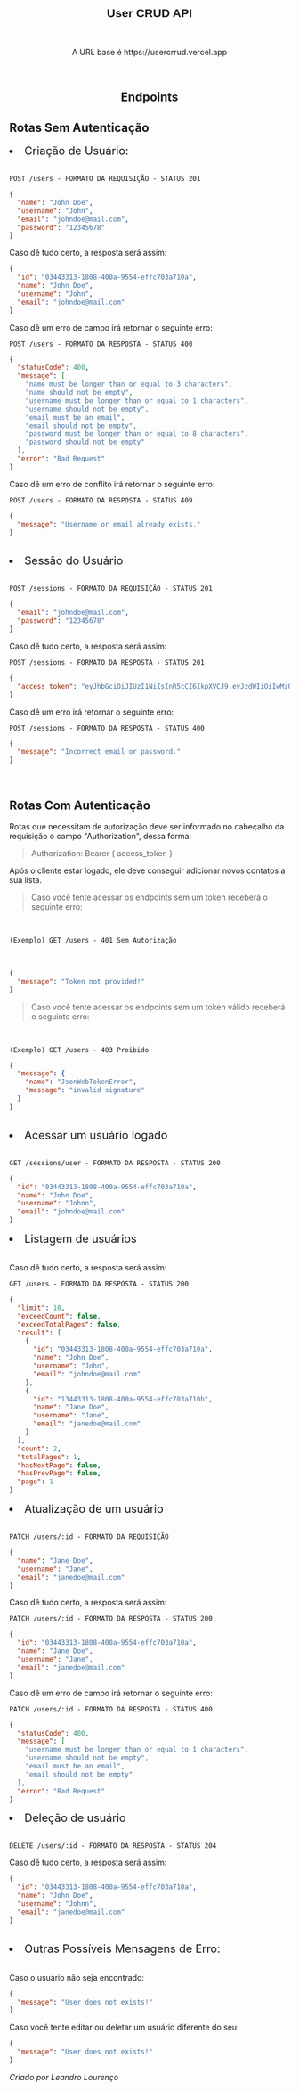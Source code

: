 <h2 align="center" style='font-family: sans-serif'>
	User CRUD API 
</h2>

<br/>

<p align = "center">
A URL base é https://usercrrud.vercel.app
</p>

<br/>

<h2 align ='center'>Endpoints</h2>

## **Rotas Sem Autenticação**

<li style='font-size: 20px'>Criação de Usuário:</li>

<br/>

`POST /users - FORMATO DA REQUISIÇÃO - STATUS 201`

```json
{
  "name": "John Doe",
  "username": "John",
  "email": "johndoe@mail.com",
  "password": "12345678"
}
```

Caso dê tudo certo, a resposta será assim:

```json
{
  "id": "03443313-1808-400a-9554-effc703a710a",
  "name": "John Doe",
  "username": "John",
  "email": "johndoe@mail.com"
}
```

Caso dê um erro de campo irá retornar o seguinte erro:

`POST /users - FORMATO DA RESPOSTA - STATUS 400`

```json
{
  "statusCode": 400,
  "message": [
    "name must be longer than or equal to 3 characters",
    "name should not be empty",
    "username must be longer than or equal to 1 characters",
    "username should not be empty",
    "email must be an email",
    "email should not be empty",
    "password must be longer than or equal to 8 characters",
    "password should not be empty"
  ],
  "error": "Bad Request"
}
```

Caso dê um erro de conflito irá retornar o seguinte erro:

`POST /users - FORMATO DA RESPOSTA - STATUS 409`

```json
{
  "message": "Username or email already exists."
}
```

<br/>

<li style='font-size: 20px'>Sessão do Usuário</li>

<br/>

`POST /sessions - FORMATO DA REQUISIÇÃO - STATUS 201`

```json
{
  "email": "johndoe@mail.com",
  "password": "12345678"
}
```

Caso dê tudo certo, a resposta será assim:

`POST /sessions - FORMATO DA RESPOSTA - STATUS 201`

```json
{
  "access_token": "eyJhbGciOiJIUzI1NiIsInR5cCI6IkpXVCJ9.eyJzdWIiOiIwMzQ0MzMxMy0xODA4LTQwMGEtOTU1NC1lZmZjNzAzYTcxMGEiLCJpYXQiOjE2ODYxNTQyMzAsImV4cCI6MTY4NjMyNzAzMH0.3Xdi_VdrsXo8QNUuQxdIPdMTfl8DIJuur49OLeZsovI"
}
```

Caso dê um erro irá retornar o seguinte erro:

`POST /sessions - FORMATO DA RESPOSTA - STATUS 400`

```json
{
  "message": "Incorrect email or password."
}
```

<br/>

## **Rotas Com Autenticação**

Rotas que necessitam de autorização deve ser informado no cabeçalho da requisição o campo "Authorization", dessa forma:

> Authorization: Bearer { access_token }

Após o cliente estar logado, ele deve conseguir adicionar novos contatos a sua lista.

> Caso você tente acessar os endpoints sem um token receberá o seguinte erro:

<br/>

`(Exemplo) GET /users - 401 Sem Autorização`

<br/>

```json
{
  "message": "Token not provided!"
}
```

> Caso você tente acessar os endpoints sem um token válido receberá o seguinte erro:

<br/>

`(Exemplo) GET /users - 403 Proibido`

```json
{
  "message": {
    "name": "JsonWebTokenError",
    "message": "invalid signature"
  }
}
```

 <br/>

<li style='font-size: 20px'>Acessar um usuário logado</li>

<br/>

`GET /sessions/user - FORMATO DA RESPOSTA - STATUS 200`

```json
{
  "id": "03443313-1808-400a-9554-effc703a710a",
  "name": "John Doe",
  "username": "Johnn",
  "email": "johndoe@mail.com"
}
```

<li style='font-size: 20px'>Listagem de usuários</li>

<br/>

Caso dê tudo certo, a resposta será assim:

`GET /users - FORMATO DA RESPOSTA - STATUS 200`

```json
{
  "limit": 10,
  "exceedCount": false,
  "exceedTotalPages": false,
  "result": [
    {
      "id": "03443313-1808-400a-9554-effc703a710a",
      "name": "John Doe",
      "username": "John",
      "email": "johndoe@mail.com"
    },
    {
      "id": "13443313-1808-400a-9554-effc703a710b",
      "name": "Jane Doe",
      "username": "Jane",
      "email": "janedoe@mail.com"
    }
  ],
  "count": 2,
  "totalPages": 1,
  "hasNextPage": false,
  "hasPrevPage": false,
  "page": 1
}
```

<li style='font-size: 20px'>Atualização de um usuário</li>

<br/>

`PATCH /users/:id - FORMATO DA REQUISIÇÃO`

```json
{
  "name": "Jane Doe",
  "username": "Jane",
  "email": "janedoe@mail.com"
}
```

Caso dê tudo certo, a resposta será assim:

`PATCH /users/:id - FORMATO DA RESPOSTA - STATUS 200`

```json
{
  "id": "03443313-1808-400a-9554-effc703a710a",
  "name": "Jane Doe",
  "username": "Jane",
  "email": "janedoe@mail.com"
}
```

Caso dê um erro de campo irá retornar o seguinte erro:

`PATCH /users/:id - FORMATO DA RESPOSTA - STATUS 400`

```json
{
  "statusCode": 400,
  "message": [
    "username must be longer than or equal to 1 characters",
    "username should not be empty",
    "email must be an email",
    "email should not be empty"
  ],
  "error": "Bad Request"
}
```

<li style='font-size: 20px'>Deleção de usuário</li>

<br/>

`DELETE /users/:id - FORMATO DA RESPOSTA - STATUS 204`

Caso dê tudo certo, a resposta será assim:

```json
{
  "id": "03443313-1808-400a-9554-effc703a710a",
  "name": "John Doe",
  "username": "Johnn",
  "email": "janedoe@mail.com"
}
```

<br/>

<li style='font-size: 20px'>Outras Possíveis Mensagens de Erro:</li>

<br/>

Caso o usuário não seja encontrado:

```json
{
  "message": "User does not exists!"
}
```

Caso você tente editar ou deletar um usuário diferente do seu:

```json
{
  "message": "User does not exists!"
}
```

_Criado por Leandro Lourenço_

